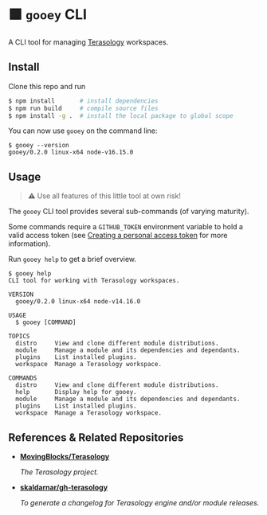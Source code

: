 # 🟩 `gooey` CLI

A CLI tool for managing [Terasology](https://github.com/MovingBlocks/Terasology) workspaces.

## Install

Clone this repo and run

```bash
$ npm install       # install dependencies
$ npm run build     # compile source files
$ npm install -g .  # install the local package to global scope
```

You can now use `gooey` on the command line:

```sh-sessions
$ gooey --version
gooey/0.2.0 linux-x64 node-v16.15.0
```

## Usage

> :warning: Use all features of this little tool at own risk!

The `gooey` CLI tool provides several sub-commands (of varying maturity).

Some commands require a `GITHUB_TOKEN` environment variable to hold a valid access token (see [Creating a personal access token](https://docs.github.com/en/github/authenticating-to-github/creating-a-personal-access-token) for more information).

Run `gooey help` to get a brief overview.

```sh-session
$ gooey help
CLI tool for working with Terasology workspaces.

VERSION
  gooey/0.2.0 linux-x64 node-v14.16.0

USAGE
  $ gooey [COMMAND]

TOPICS
  distro     View and clone different module distributions.
  module     Manage a module and its dependencies and dependants.
  plugins    List installed plugins.
  workspace  Manage a Terasology workspace.

COMMANDS
  distro     View and clone different module distributions.
  help       Display help for gooey.
  module     Manage a module and its dependencies and dependants.
  plugins    List installed plugins.
  workspace  Manage a Terasology workspace.
```

## References & Related Repositories

- **[MovingBlocks/Terasology](https://github.com/MovingBlocks/Terasology)**
  
  _The Terasology project._

- **[skaldarnar/gh-terasology](https://github.com/skaldarnar/gh-terasology)**

  _To generate a changelog for Terasology engine and/or module releases._
